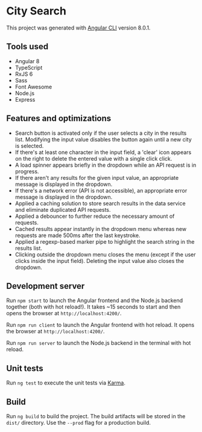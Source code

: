 # City Search

This project was generated with [Angular CLI](https://github.com/angular/angular-cli) version 8.0.1.

## Tools used

- Angular 8
- TypeScript
- RxJS 6
- Sass
- Font Awesome
- Node.js
- Express

## Features and optimizations

- Search button is activated only if the user selects a city in the results list. Modifying the input value disables the button again until a new city is selected.
- If there's at least one character in the input field, a 'clear' icon appears on the right to delete the entered value with a single click click.
- A load spinner appears briefly in the dropdown while an API request is in progress.
- If there aren't any results for the given input value, an appropriate message is displayed in the dropdown.
- If there's a network error (API is not accessible), an appropriate error message is displayed in the dropdown.
- Applied a caching solution to store search results in the data service and eliminate duplicated API requests.
- Applied a debouncer to further reduce the necessary amount of requests.
- Cached results appear instantly in the dropdown menu whereas new requests are made 500ms after the last keystroke.
- Applied a regexp-based marker pipe to highlight the search string in the results list.
- Clicking outside the dropdown menu closes the menu (except if the user clicks inside the input field). Deleting the input value also closes the dropdown.

## Development server

Run `npm start` to launch the Angular frontend and the Node.js backend together (both with hot reload!). It takes ~15 seconds to start and then opens the browser at `http://localhost:4200/`.

Run `npm run client` to launch the Angular frontend with hot reload. It opens the browser at `http://localhost:4200/`.

Run `npm run server` to launch the Node.js backend in the terminal with hot reload.

## Unit tests

Run `ng test` to execute the unit tests via [Karma](https://karma-runner.github.io).

## Build

Run `ng build` to build the project. The build artifacts will be stored in the `dist/` directory. Use the `--prod` flag for a production build.
